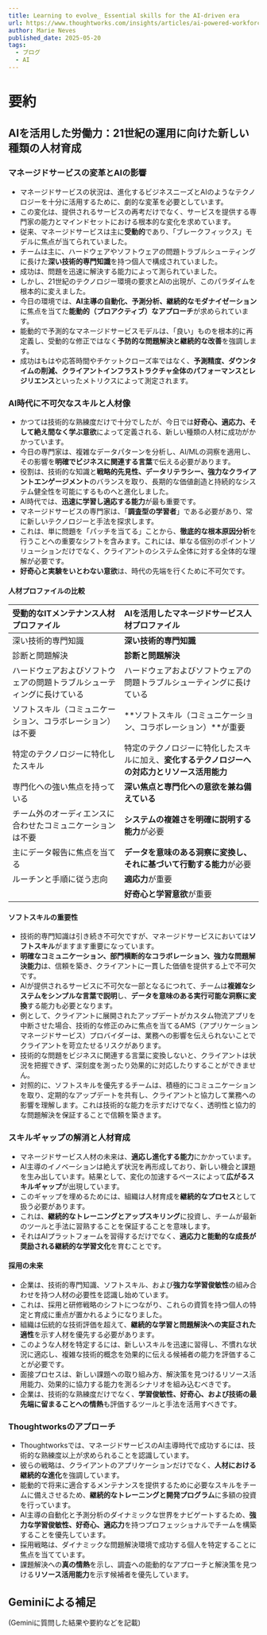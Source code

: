 ```yaml
---
title: Learning to evolve_ Essential skills for the AI-driven era
url: https://www.thoughtworks.com/insights/articles/ai-powered-workforce
author: Marie Neves
published_date: 2025-05-20
tags:
  - ブログ
  - AI
---
```

# 要約

## AIを活用した労働力：21世紀の運用に向けた新しい種類の人材育成

### マネージドサービスの変革とAIの影響

- マネージドサービスの状況は、進化するビジネスニーズとAIのようなテクノロジーを十分に活用するために、劇的な変革を必要としています。
- この変化は、提供されるサービスの再考だけでなく、サービスを提供する専門家の能力とマインドセットにおける根本的な変化を求めています。
- 従来、マネージドサービスは主に**受動的**であり、「ブレークフィックス」モデルに焦点が当てられていました。
- チームは主に、ハードウェアやソフトウェアの問題トラブルシューティングに長けた**深い技術的専門知識**を持つ個人で構成されていました。
- 成功は、問題を迅速に解決する能力によって測られていました。
- しかし、21世紀のテクノロジー環境の要求とAIの出現が、このパラダイムを根本的に変えました。
- 今日の環境では、**AI主導の自動化、予測分析、継続的なモダナイゼーション**に焦点を当てた**能動的（プロアクティブ）なアプローチ**が求められています。
- 能動的で予測的なマネージドサービスモデルは、「良い」ものを根本的に再定義し、受動的な修正ではなく**予防的な問題解決と継続的な改善**を強調します。
- 成功はもはや応答時間やチケットクローズ率ではなく、**予測精度、ダウンタイムの削減、クライアントインフラストラクチャ全体のパフォーマンスとレジリエンス**といったメトリクスによって測定されます。

### AI時代に不可欠なスキルと人材像

- かつては技術的な熟練度だけで十分でしたが、今日では**好奇心、適応力、そして絶え間なく学ぶ意欲**によって定義される、新しい種類の人材に成功がかかっています。
- 今日の専門家は、複雑なデータパターンを分析し、AI/MLの洞察を適用し、その影響を**明確でビジネスに関連する言葉**で伝える必要があります。
- 役割は、技術的な知識と**戦略的先見性、データリテラシー、強力なクライアントエンゲージメント**のバランスを取り、長期的な価値創造と持続的なシステム健全性を可能にするものへと進化しました。
- AI時代では、**迅速に学習し適応する能力**が最も重要です。
- マネージドサービスの専門家は、「**調査型の学習者**」である必要があり、常に新しいテクノロジーと手法を探求します。
- これは、単に問題を「パッチを当てる」ことから、**徹底的な根本原因分析**を行うことへの重要なシフトを含みます。これには、単なる個別のポイントソリューションだけでなく、クライアントのシステム全体に対する全体的な理解が必要です。
- **好奇心と実験をいとわない意欲**は、時代の先端を行くために不可欠です。

#### 人材プロファイルの比較

|受動的なITメンテナンス人材プロファイル|AIを活用したマネージドサービス人材プロファイル|
|:--|:--|
|深い技術的専門知識|**深い技術的専門知識**|
|診断と問題解決|**診断と問題解決**|
|ハードウェアおよびソフトウェアの問題トラブルシューティングに長けている|ハードウェアおよびソフトウェアの問題トラブルシューティングに長けている|
|ソフトスキル（コミュニケーション、コラボレーション）は不要|**ソフトスキル（コミュニケーション、コラボレーション）**が重要|
|特定のテクノロジーに特化したスキル|特定のテクノロジーに特化したスキルに加え、**変化するテクノロジーへの対応力とリソース活用能力**|
|専門化への強い焦点を持っている|**深い焦点と専門化への意欲を兼ね備えている**|
|チーム外のオーディエンスに合わせたコミュニケーションは不要|**システムの複雑さを明確に説明する能力**が必要|
|主にデータ報告に焦点を当てる|**データを意味のある洞察に変換し、それに基づいて行動する能力**が必要|
|ルーチンと手順に従う志向|**適応力**が重要|
||**好奇心と学習意欲**が重要|

#### ソフトスキルの重要性

- 技術的専門知識は引き続き不可欠ですが、マネージドサービスにおいては**ソフトスキル**がますます重要になっています。
- **明確なコミュニケーション、部門横断的なコラボレーション、強力な問題解決能力**は、信頼を築き、クライアントに一貫した価値を提供する上で不可欠です。
- AIが提供されるサービスに不可欠な一部となるにつれて、チームは**複雑なシステムをシンプルな言葉で説明**し、**データを意味のある実行可能な洞察に変換**する能力も必要となります。
- 例として、クライアントに展開されたアップデートがカスタム物流アプリを中断させた場合、技術的な修正のみに焦点を当てるAMS（アプリケーションマネージドサービス）プロバイダーは、業務への影響を伝えられないことでクライアントを苛立たせるリスクがあります。
- 技術的な問題をビジネスに関連する言葉に変換しないと、クライアントは状況を把握できず、深刻度を測ったり効果的に対応したりすることができません。
- 対照的に、ソフトスキルを優先するチームは、積極的にコミュニケーションを取り、定期的なアップデートを共有し、クライアントと協力して業務への影響を理解します。これは技術的な能力を示すだけでなく、透明性と協力的な問題解決を保証することで信頼を築きます。

### スキルギャップの解消と人材育成

- マネージドサービス人材の未来は、**適応し進化する能力**にかかっています。
- AI主導のイノベーションは絶えず状況を再形成しており、新しい機会と課題を生み出しています。結果として、変化の加速するペースによって**広がるスキルギャップ**が出現しています。
- このギャップを埋めるためには、組織は人材育成を**継続的なプロセス**として扱う必要があります。
- これは、**継続的なトレーニングとアップスキリング**に投資し、チームが最新のツールと手法に習熟することを保証することを意味します。
- それはAIプラットフォームを習得するだけでなく、**適応力と能動的な成長が奨励される継続的な学習文化**を育むことです。

#### 採用の未来

- 企業は、技術的専門知識、ソフトスキル、および**強力な学習俊敏性**の組み合わせを持つ人材の必要性を認識し始めています。
- これは、採用と研修戦略のシフトにつながり、これらの資質を持つ個人の特定と育成に重点が置かれるようになりました。
- 組織は伝統的な技術評価を超えて、**継続的な学習と問題解決への実証された適性**を示す人材を優先する必要があります。
- このような人材を特定するには、新しいスキルを迅速に習得し、不慣れな状況に適応し、複雑な技術的概念を効果的に伝える候補者の能力を評価することが必要です。
- 面接プロセスは、新しい課題への取り組み方、解決策を見つけるリソース活用能力、効果的に協力する能力を測るシナリオを組み込むべきです。
- 企業は、技術的な熟練度だけでなく、**学習俊敏性、好奇心、および技術の最先端に留まることへの情熱**も評価するツールと手法を活用すべきです。

### Thoughtworksのアプローチ

- Thoughtworksでは、マネージドサービスのAI主導時代で成功するには、技術的な熟練度以上が求められることを認識しています。
- 彼らの戦略は、クライアントのアプリケーションだけでなく、**人材における継続的な進化**を強調しています。
- 能動的で将来に適合するメンテナンスを提供するために必要なスキルをチームに備えさせるため、**継続的なトレーニングと開発プログラム**に多額の投資を行っています。
- AI主導の自動化と予測分析のダイナミックな世界をナビゲートするため、**強力な学習俊敏性、好奇心、適応力**を持つプロフェッショナルでチームを構築することを優先しています。
- 採用戦略は、ダイナミックな問題解決環境で成功する個人を特定することに焦点を当てています。
- 課題解決への**真の情熱**を示し、調査への能動的なアプローチと解決策を見つける**リソース活用能力**を示す候補者を優先しています。

## Geminiによる補足
(Geminiに質問した結果や要約などを記載)
